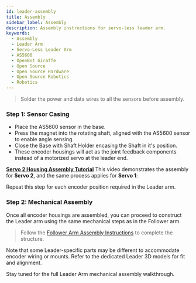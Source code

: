 ```yaml
---
id: leader-assembly
title: Assembly
sidebar_label: Assembly
description: Assembly instructions for servo-less leader arm.
keywords:
  - Assembly
  - Leader Arm
  - Servo-Less Leader Arm
  - AS5600
  - OpenBot Giraffe
  - Open Source
  - Open Source Hardware
  - Open Source Robotics
  - Robotics
---
```


<!-- @format -->

> Solder the power and data wires to all the sensors before assembly.

### Step 1: Sensor Casing

- Place the AS5600 sensor in the base.
- Press the magnet into the rotating shaft, aligned with the AS5600 sensor to enable angle sensing.
- Close the Base with Shaft Holder encasing the Shaft in it's position.
- These encoder housings will act as the joint feedback components instead of a motorized servo at the leader end.

**[Servo 2 Housing Assembly Tutorial](https://youtu.be/gF8EP3n7aFw)**
This video demonstrates the assembly for **Servo 2**, and the same process applies for **Servo 1**:

Repeat this step for each encoder position required in the Leader arm.

### Step 2: Mechanical Assembly

Once all encoder housings are assembled, you can proceed to construct the Leader arm using the same mechanical steps as in the Follower arm.

> Follow the [Follower Arm Assembly Instructions](/docs/01-Giraffe/01-Assembly/Follower/05-Assembly.md) to complete the structure.

Note that some Leader-specific parts may be different to accommodate encoder wiring or mounts. Refer to the dedicated Leader 3D models for fit and alignment.

Stay tuned for the full Leader Arm mechanical assembly walkthrough.
